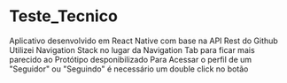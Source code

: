 # Teste_Tecnico
 Aplicativo desenvolvido em React Native com base na API Rest do Github
 Utilizei Navigation Stack no lugar da Navigation Tab para ficar mais parecido ao Protótipo desponibilizado
 Para Acessar o perfil de um "Seguidor" ou "Seguindo" é necessário um double click no botão
